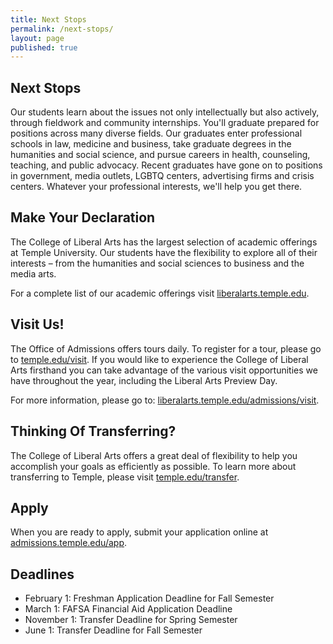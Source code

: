 ```yaml
---
title: Next Stops
permalink: /next-stops/
layout: page
published: true
---
```


## Next Stops

Our students learn about the issues not only intellectually but also actively, through fieldwork and community internships. You'll graduate prepared for positions across many diverse fields. Our graduates enter professional schools in law, medicine and business, take graduate degrees in the humanities and social science, and pursue careers in health, counseling, teaching, and public advocacy. Recent graduates have gone on to positions in government, media outlets, LGBTQ centers, advertising firms and crisis centers. Whatever your professional interests, we'll help you get there. 


## Make Your Declaration

The College of Liberal Arts has the largest selection of academic offerings at Temple University. Our students have the flexibility to explore all of their interests – from the humanities and social sciences to business and the media arts. 

For a complete list of our academic offerings visit [liberalarts.temple.edu](liberalarts.temple.edu). 

## Visit Us!

The Office of Admissions offers tours daily. To register for a tour, please go to [temple.edu/visit](temple.edu/visit). If you would like to experience the College of Liberal Arts firsthand you can take advantage of the various visit opportunities we have throughout the year, including the Liberal Arts Preview Day.

For more information, please go to: [liberalarts.temple.edu/admissions/visit](liberalarts.temple.edu/admissions/visit).

## Thinking Of Transferring?

The College of Liberal Arts offers a great deal of flexibility to help you accomplish your goals as efficiently as possible. To learn more about transferring to Temple, please visit [temple.edu/transfer](temple.edu/transfer). 

## Apply

When you are ready to apply, submit your application online at [admissions.temple.edu/app](admissions.temple.edu/app). 

## Deadlines

- February 1: Freshman Application Deadline for Fall Semester
- March 1: FAFSA Financial Aid Application Deadline
- November 1: Transfer Deadline for Spring Semester
- June 1: Transfer Deadline for Fall Semester
